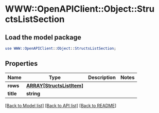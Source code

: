 # WWW::OpenAPIClient::Object::StructsListSection

## Load the model package
```perl
use WWW::OpenAPIClient::Object::StructsListSection;
```

## Properties
Name | Type | Description | Notes
------------ | ------------- | ------------- | -------------
**rows** | [**ARRAY[StructsListItem]**](StructsListItem.md) |  | 
**title** | **string** |  | 

[[Back to Model list]](../README.md#documentation-for-models) [[Back to API list]](../README.md#documentation-for-api-endpoints) [[Back to README]](../README.md)


